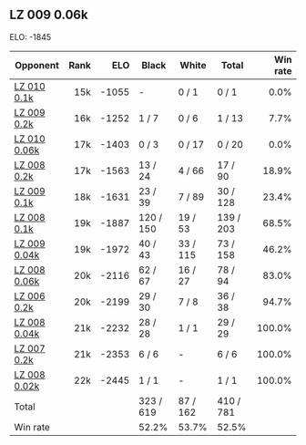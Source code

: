 ## LZ 009 0.06k ##

ELO: -1845

Opponent | Rank | ELO | Black | White | Total | Win rate
---------|-----:|----:|-------|-------|-------|-------:
[LZ 010 0.1k](LZ%20010%200.1k.md) | 15k | -1055 | - | 0 / 1 | 0 / 1 | 0.0%
[LZ 009 0.2k](LZ%20009%200.2k.md) | 16k | -1252 | 1 / 7 | 0 / 6 | 1 / 13 | 7.7%
[LZ 010 0.06k](LZ%20010%200.06k.md) | 17k | -1403 | 0 / 3 | 0 / 17 | 0 / 20 | 0.0%
[LZ 008 0.2k](LZ%20008%200.2k.md) | 17k | -1563 | 13 / 24 | 4 / 66 | 17 / 90 | 18.9%
[LZ 009 0.1k](LZ%20009%200.1k.md) | 18k | -1631 | 23 / 39 | 7 / 89 | 30 / 128 | 23.4%
[LZ 008 0.1k](LZ%20008%200.1k.md) | 19k | -1887 | 120 / 150 | 19 / 53 | 139 / 203 | 68.5%
[LZ 009 0.04k](LZ%20009%200.04k.md) | 19k | -1972 | 40 / 43 | 33 / 115 | 73 / 158 | 46.2%
[LZ 008 0.06k](LZ%20008%200.06k.md) | 20k | -2116 | 62 / 67 | 16 / 27 | 78 / 94 | 83.0%
[LZ 006 0.2k](LZ%20006%200.2k.md) | 20k | -2199 | 29 / 30 | 7 / 8 | 36 / 38 | 94.7%
[LZ 008 0.04k](LZ%20008%200.04k.md) | 21k | -2232 | 28 / 28 | 1 / 1 | 29 / 29 | 100.0%
[LZ 007 0.2k](LZ%20007%200.2k.md) | 21k | -2353 | 6 / 6 | - | 6 / 6 | 100.0%
[LZ 008 0.02k](LZ%20008%200.02k.md) | 22k | -2445 | 1 / 1 | - | 1 / 1 | 100.0%
Total | | | 323 / 619 | 87 / 162 | 410 / 781 | 
Win rate| | | 52.2% | 53.7% | 52.5% | 
